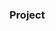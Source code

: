 ### Project








































































































         









        





 































